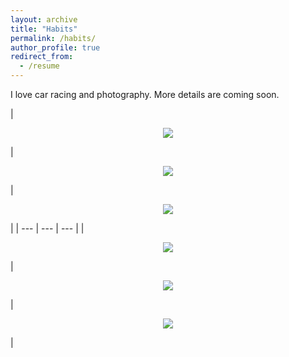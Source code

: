 ```yaml
---
layout: archive
title: "Habits"
permalink: /habits/
author_profile: true
redirect_from:
  - /resume
---
```


I love car racing and photography. 
More details are coming soon.


| <p align="center">
<img src="https://www.haomingcai.com/images/ReyeR.jpg" >
</p> | <p align="center">
<img src="https://www.haomingcai.com/images/ReyeR.jpg" >
</p> | <p align="center">
<img src="https://www.haomingcai.com/images/ReyeR.jpg" >
</p> |
| --- | --- | --- |
| <p align="center">
<img src="https://www.haomingcai.com/images/ReyeR.jpg" >
</p> | <p align="center">
<img src="https://www.haomingcai.com/images/ReyeR.jpg" >
</p> | <p align="center">
<img src="https://www.haomingcai.com/images/ReyeR.jpg" >
</p> |


